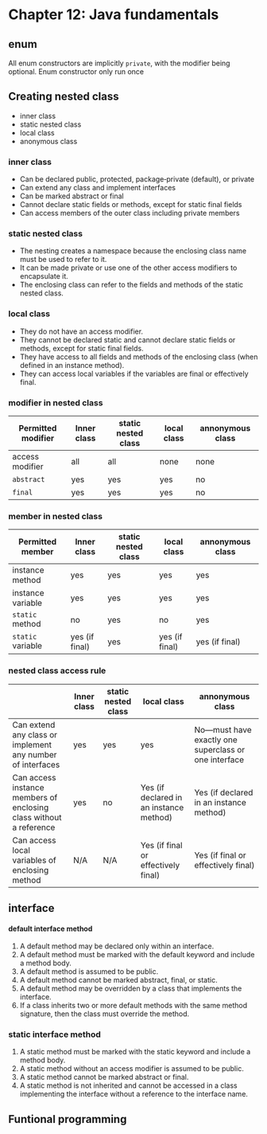 # Chapter 12: Java fundamentals

## enum

All enum constructors are implicitly `private`, with the modifier being optional.
Enum constructor only run once

## Creating nested class

- inner class
- static nested class
- local class
- anonymous class

### inner class

- Can be declared public, protected, package‐private (default), or private
- Can extend any class and implement interfaces
- Can be marked abstract or final
- Cannot declare static fields or methods, except for static final fields
- Can access members of the outer class including private members

### static nested class

- The nesting creates a namespace because the enclosing class name must be used to refer to it.
- It can be made private or use one of the other access modifiers to encapsulate it.
- The enclosing class can refer to the fields and methods of the static nested class.

### local class

- They do not have an access modifier.
- They cannot be declared static and cannot declare static fields or methods, except for static final fields.
- They have access to all fields and methods of the enclosing class (when defined in an instance method).
- They can access local variables if the variables are final or effectively final.

### modifier in nested class

|Permitted modifier|Inner class|static nested class|local class|annonymous class|
|--|--|--|--|--|
|access modifier|all|all|none|none|
|`abstract`|yes|yes|yes|no|
|`final`|yes|yes|yes|no|

### member in nested class

|Permitted member|Inner class|static nested class|local class|annonymous class|
|--|--|--|--|--|
|instance method|yes|yes|yes|yes|
|instance variable|yes|yes|yes|yes|
|`static` method|no|yes|no|yes|
|`static` variable|yes (if final)|yes|yes (if final)|yes (if final)|

### nested class access rule

||Inner class|static nested class|local class|annonymous class|
|--|--|--|--|--|
|Can extend any class or implement any number of interfaces|yes|yes|yes|No—must have exactly one superclass or one interface|
|Can access instance members of enclosing class without a reference|yes|no|Yes (if declared in an instance method)|Yes (if declared in an instance method)|
|Can access local variables of enclosing method |N/A|N/A|Yes (if final or effectively final)|Yes (if final or effectively final)|

## interface
#### default interface method

1. A default method may be declared only within an interface.
2. A default method must be marked with the default keyword and include a method body.
3. A default method is assumed to be public.
4. A default method cannot be marked abstract, final, or static.
5. A default method may be overridden by a class that implements the interface.
6. If a class inherits two or more default methods with the same method signature, then the class must override the method.

### static interface method

1. A static method must be marked with the static keyword and include a method body.
2. A static method without an access modifier is assumed to be public.
3. A static method cannot be marked abstract or final.
4. A static method is not inherited and cannot be accessed in a class implementing the interface without a reference to the interface name.

## Funtional programming
